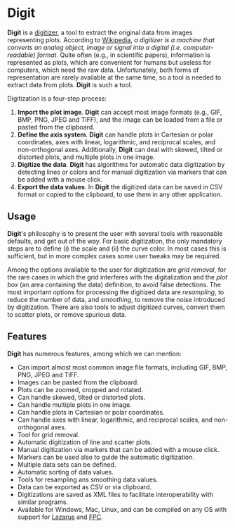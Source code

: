 # Digit

**Digit** is a [digitizer](https://en.wikipedia.org/wiki/Digitization), a tool to extract the original data from images representing plots. According to [Wikipedia](https://en.wikipedia.org/wiki/Digitizer_(disambiguation)), *a digitizer is a machine that converts an analog object, image or signal into a digital (i.e. computer-readable) format*. Quite often (e.g., in scientific papers), information is represented as plots, which are convenient for humans but useless for computers, which need the raw data. Unfortunately, both forms of representation are rarely available at the same time, so a tool is needed to extract data from plots. **Digit** is such a tool.

Digitization is a four-step process:

1. **Import the plot image**. **Digit** can accept most image formats (e.g., GIF, BMP, PNG, JPEG and TIFF), and the image can be loaded from a file or pasted from the clipboard.
2. **Define the axis system**. **Digit** can handle plots in Cartesian or polar coordinates, axes with linear, logarithmic, and reciprocal scales, and non-orthogonal axes. Additionally, **Digit** can deal with skewed, tilted or distorted plots, and multiple plots in one image.
3. **Digitize the data**. **Digit** has algorithms for automatic data digitization by detecting lines or colors and for manual digitization via markers that can be added with a mouse click.
4. **Export the data values**. In **Digit** the digitized data can be saved in CSV format or copied to the clipboard, to use them in any other application.

## Usage

**Digit**'s philosophy is to present the user with several tools with reasonable defaults, and get out of the way. For basic digitization, the only mandatory steps are to define (i) the scale and (ii) the curve color. In most cases this is sufficient, but in more complex cases some user tweaks may be required.

Among the options available to the user for digitization are *grid removal*, for the rare cases in which the grid interferes with the digitalization and the *plot box* (an area containing the data) definition, to avoid false detections. The most important options for processing the digitized data are *resampling*, to reduce the number of data, and *smoothing*, to remove the noise introduced by digitization. There are also tools to adjust digitized curves, convert them to scatter plots, or remove spurious data.

## Features

**Digit** has numerous features, among which we can mention:

* Can import almost most common image file formats, including GIF, BMP, PNG, JPEG and TIFF.
* Images can be pasted from the clipboard.
* Plots can be zoomed, cropped and rotated.
* Can handle skewed, tilted or distorted plots.
* Can handle multiple plots in one image.
* Can handle plots in Cartesian or polar coordinates.
* Can handle axes with linear, logarithmic, and reciprocal scales, and non-orthogonal axes.
* Tool for grid removal.
* Automatic digitization of line and scatter plots.
* Manual digitization via markers that can be added with a mouse click.
* Markers can be used also to guide the automatic digitization.
* Multiple data sets can be defined.
* Automatic sorting of data values.
* Tools for resampling ans smoothing data values.
* Data can be exported as CSV or via clipboard.
* Digitizations are saved as XML files to facilitate interoperability with similar programs.
* Available for Windows, Mac, Linux, and can be compiled on any OS with support for [Lazarus](https://www.lazarus-ide.org/) and [FPC](https://www.freepascal.org/).
